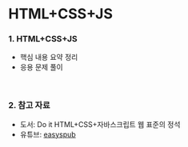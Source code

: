 # HTML+CSS+JS
### 1. HTML+CSS+JS
* 핵심 내용 요약 정리   
* 응용 문제 풀이   
<br>

### 2. 참고 자료
* 도서: Do it HTML+CSS+자바스크립트 웹 표준의 정석
* 유튜브: [easyspub](https://www.youtube.com/watch?v=XdFWx0lO5B4&list=PLG7te9eYUi7tS_nx58Z1Zi9Iqt0JEQ1Is "이지퍼블리싱")
